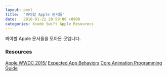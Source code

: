 ```yaml
---
layout: post
title:  "봐야할 Apple 문서들"
date:   2016-01-21 20:59:00 +0900
categories: Xcode Swift Apple Resourecs
---
```


봐야할 Apple 문서들을 모아둔 곳입니다.

### Resources

[Apple WWDC 2015/](https://developer.apple.com/videos/wwdc2015/)
[Expected App Behaviors](https://developer.apple.com/library/prerelease/ios/documentation/iPhone/Conceptual/iPhoneOSProgrammingGuide/ExpectedAppBehaviors/ExpectedAppBehaviors.html)
[Core Animation Programming Guide](https://developer.apple.com/library/ios/documentation/Cocoa/Conceptual/CoreAnimation_guide/Introduction/Introduction.html)
